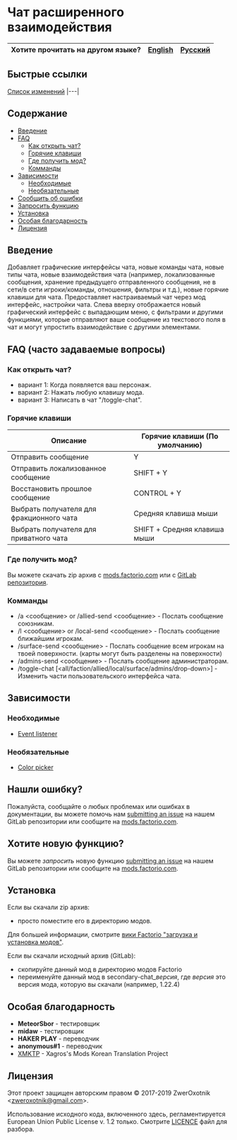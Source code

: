 # Чат расширенного взаимодействия

Хотите прочитать на другом языке? | [English](/README.md) | [Русский](/docs/ru/README.md)
|---|---|---|

## Быстрые ссылки

[Список изменений](/CHANGELOG.md)
|---|

## Содержание

* [Введение](#overview)
* [FAQ](#faq)
    * [Как открыть чат?](#open-chat)
    * [Горячие клавиши](#hotkeys)
    * [Где получить мод?](#get-mod)
    * [Комманды](#commands)
* [Зависимости](#dependencies)
    * [Необходимые](#required)
    * [Необязательные](#optional)
* [Сообщить об ошибки](#issue)
* [Запросить функцию](#feature)
* [Установка](#installing)
* [Особая благодарность](special-thanks)
* [Лицензия](#license)

## <a name="overview"></a> Введение

Добавляет графические интерфейсы чата, новые команды чата, новые типы чата, новые взаимодействия чата (например, локализованные сообщения, хранение предыдущего отправленного сообщения, не в сети/в сети игроки/команды, отношения, фильтры и т.д.), новые горячие клавиши для чата. Предоставляет настраиваемый чат через мод интерфейс, настройки чата.
Слева вверху отображается новый графический интерфейс с выпадающим меню, с фильтрами и другими функциями, которые отправляют ваше сообщение из текстового поля в чат и могут упростить взаимодействие с другими элементами.

## <a name="faq"></a> FAQ (часто задаваемые вопросы)

### <a name="open-chat"></a> Как открыть чат?

* вариант 1: Когда появляется ваш персонаж.
* вариант 2: Нажать любую клавишу мода.
* вариант 3: Написать в чат "/toggle-chat".

### <a name="hotkeys"></a> Горячие клавиши

| Описание | Горячие клавиши (По умолчанию) |
| -------- | ---- |
| Отправить сообщение   | Y   |
| Отправить локализованное сообщение   | SHIFT + Y   |
| Восстановить прошлое сообщение  | CONTROL + Y   |
| Выбрать получателя для фракционного чата  | Средняя клавиша мыши  |
| Выбрать получателя для приватного чата  | SHIFT + Средняя клавиша мыши  |

### <a name="get-mod"></a> Где получить мод?

Вы можете скачать zip архив с [mods.factorio.com][homepage] или с [GitLab репозитория](https://gitlab.com/ZwerOxotnik/secondary-chat/tags).

### <a name="commands"></a> Комманды

* /a \<сообщение\> or /allied-send \<сообщение\> - Послать сообщение союзникам.
* /l \<сообщение\> or /local-send \<сообщение\> - Послать сообщение ближайшим игрокам.
* /surface-send \<сообщение\> - Послать сообщение всем игрокам на твоей поверхности. (карты могут быть разделены на поверхности)
* /admins-send \<сообщение\> - Послать сообщение администраторам.
* /toggle-chat [\<all/faction/allied/local/surface/admins/drop-down\>] - Изменить части пользовательского интерфейса чата.

## <a name="Optional"></a> Зависимости

### <a name="required"></a> Необходимые

* [Event listener](https://mods.factorio.com/mod/event-listener)

### <a name="embedded"></a> Необязательные

* [Color picker](https://forums.factorio.com/viewtopic.php?f=97&t=30657)

## <a name="issue"></a> Нашли ошибку?

Пожалуйста, сообщайте о любых проблемах или ошибках в документации, вы можете помочь нам
[submitting an issue](https://gitlab.com/ZwerOxotnik/secondary-chat/issues) на нашем GitLab репозитории или сообщите на [mods.factorio.com](https://mods.factorio.com/mod/secondary-chat/discussion).

## <a name="feature"></a> Хотите новую функцию?

Вы можете *запросить* новую функцию [submitting an issue](https://gitlab.com/ZwerOxotnik/secondary-chat/issues) на нашем GitLab репозитории или сообщите на [mods.factorio.com](https://mods.factorio.com/mod/secondary-chat/discussion).

## <a name="installing"></a> Установка

Если вы скачали zip архив:

* просто поместите его в директорию модов.

Для большей информации, смотрите [вики Factorio "загрузка и установка модов"](https://wiki.factorio.com/Modding/ru#.D0.97.D0.B0.D0.B3.D1.80.D1.83.D0.B7.D0.BA.D0.B0_.D0.B8_.D1.83.D1.81.D1.82.D0.B0.D0.BD.D0.BE.D0.B2.D0.BA.D0.B0_.D0.BC.D0.BE.D0.B4.D0.BE.D0.B2).

Если вы скачали исходный архив (GitLab):

* скопируйте данный мод в директорию модов Factorio
* переименуйте данный мод в secondary-chat_*версия*, где *версия* это версия мода, которую вы скачали (например, 1.22.4)

## <a name="special-thanks"></a> Особая благодарность

* **MeteorSbor** - тестировщик
* **midaw** - тестировщик
* **HAKER PLAY** - переводчик
* **anonymous#1** - переводчик
* [XMKTP](https://mods.factorio.com/mod/XMKTP) - Xagros's Mods Korean Translation Project

## <a name="license"></a> Лицензия

Этот проект защищен авторским правом © 2017-2019 ZwerOxotnik \<zweroxotnik@gmail.com\>.

Использование исходного кода, включенного здесь, регламентируется European Union Public License v. 1.2 только. Смотрите [LICENCE](/LICENCE) файл для разбора.

[homepage]: http://mods.factorio.com/mod/secondary-chat
[Factorio]: https://factorio.com/
